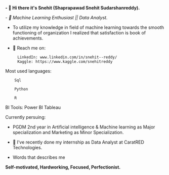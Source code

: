 **- 👋 Hi there it's Snehit (Shaprapawad Snehit Sudarshanreddy).**

_- 💞️ Machine Learning Enthusiast || Data Analyst._

-  To utilize my knowledge in field of machine learning towards the smooth functioning of organization I realized that satisfaction is book of achievements. 


- 👀 Reach me on:

		LinkedIn: www.linkedin.com/in/snehit--reddy/
		Kaggle: https://www.kaggle.com/snehitreddy

Most used languages:

        Sql

        Python
       
        R

BI Tools:
	Power BI
	Tableau


Currently persuing:

-  PGDM 2nd year in Artificial intelligence & Machine learning as Major specialization and Marketing as Minor Specialization.


- 💞️ I’ve recently done my internship as Data Analyst at CaratRED Technologies.


-  Words that describes me

**Self-motivated, Hardworking, Focused, Perfectionist.**

